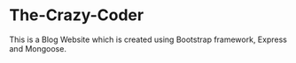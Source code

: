 # The-Crazy-Coder
This is a Blog Website which is created using Bootstrap framework, Express and Mongoose.
